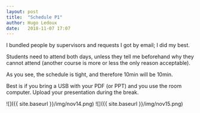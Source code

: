 ```yaml
---
layout: post
title:  "Schedule P1"
author: Hugo Ledoux
date:   2018-11-07 17:07  
---
```


I bundled people by supervisors and requests I got by email; I did my best.

Students need to attend both days, unless they tell me beforehand why they cannot attend (another course is more or less the only reason acceptable).

As you see, the schedule is tight, and therefore 10min will be 10min.

Best is if you bring a USB with your PDF (or PPT) and you use the room computer. Upload your presentation during the break.


![]({{ site.baseurl }}/img/nov14.png)
![]({{ site.baseurl }}/img/nov15.png)





